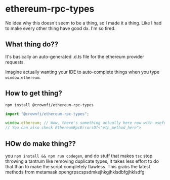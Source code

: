 # ethereum-rpc-types

No idea why this doesn't seem to be a thing, so I made it a thing. Like I had to make every other thing have good dx. I'm so tired.

## What thing do??

It's basically an auto-generated .d.ts file for the ethereum provider requests.

Imagine actually wanting your IDE to auto-complete things when you type `window.ethereum`.

## How to get thing?

`npm install @crownfi/ethereum-rpc-types`

```ts
import "@crownfi/ethereum-rpc-types";

window.ethereum; // Wow, there's something actually here now with useful autocomplete!
// You can also check EthereumRpcErrorsOf<"eth_method_here">
```

## HOw do make thing??

you `npm install && npm run codegen`, and do stuff that makes `tsc` stop throwing a tantrum like removing duplicate types, it takes less effort to do that than to make the script completely flawless. This grabs the latest methods from metamask opengrpscspsdmkejhkgjhklsdbfgjhklsdfg

